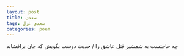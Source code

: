 ```yaml
---
layout: post
title: سعدی
tags: سعدی غزل
categories: poem
---
```


چه حاجتست به شمشیر قتل عاشق را / حدیث دوست بگویش که جان برافشاند
